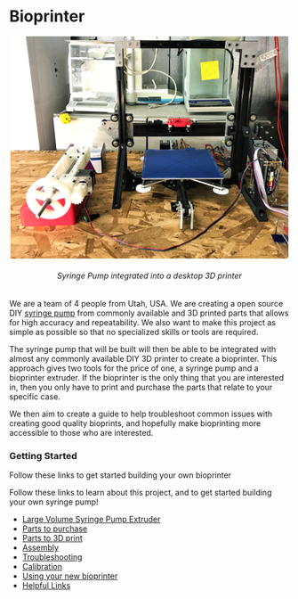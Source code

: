 # Bioprinter

<p align="center">
<img src="https://github.com/FOSH-following-demand/Bioprinter/blob/master/Photos/IMG_6310.JPG" width="500"/>
<h6 align="center">Syringe Pump integrated into a desktop 3D printer</h6>

We are a team of 4 people from Utah, USA. We are creating a open source DIY [syringe pump](https://github.com/FOSH-following-demand/Syringe_Pump) from commonly available and 3D printed parts that allows for high accuracy and repeatability. We also want to make this project as simple as possible so that no specialized skills or tools are required.

The syringe pump that will be built will then be able to be integrated with almost any commonly available DIY 3D printer to create a bioprinter. This approach gives two tools for the price of one, a syringe pump and a bioprinter extruder. If the bioprinter is the only thing that you are interested in, then you only have to print and purchase the parts that relate to your specific case.

We then aim to create a guide to help troubleshoot common issues with creating good quality bioprints, and hopefully make bioprinting more accessible to those who are interested.

### Getting Started

Follow these links to get started building your own bioprinter

Follow these links to learn about this project, and to get started building your own syringe pump!
- [Large Volume Syringe Pump Extruder](https://www.sciencedirect.com/science/article/pii/S2468067217300822#!)
- [Parts to purchase](Bill_of_Materials)
- [Parts to 3D print](Frame)
- [Assembly](Assembly_Instructions.md)
- [Troubleshooting](Troubleshooting.md)
- [Calibration](Calibration.md)
- [Using your new bioprinter](Getting_Started.md)
- [Helpful Links](Helpful_links.md)
